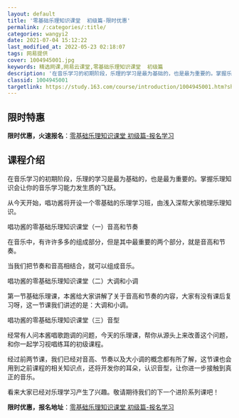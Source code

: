 ```yaml
---
layout: default
title: '零基础乐理知识课堂  初级篇-限时优惠'
permalink: /:categories/:title/
categories: wangyi2
date: 2021-07-04 15:12:22
last_modified_at: 2022-05-23 02:18:07
tags: 网易提供
cover: 1004945001.jpg
keywords: 精选网课,网易云课堂,零基础乐理知识课堂  初级篇
description: '在音乐学习的初期阶段，乐理的学习是最为基础的，也是最为重要的。掌握乐理知识会让你的音乐学习能力发生质的飞跃。从今天开始，'
classid: 1004945001
targetlink: https://study.163.com/course/introduction/1004945001.htm?share=1&shareId=1025206652&utm_campaign=share&utm_medium=iphoneShare&utm_source=&utm_u=1025206652
---
```


## 限时特惠

**限时优惠，火速报名**：[零基础乐理知识课堂  初级篇-报名学习](https://study.163.com/course/introduction/1004945001.htm?share=1&shareId=1025206652&utm_campaign=share&utm_medium=iphoneShare&utm_source=&utm_u=1025206652)

## 课程介绍

在音乐学习的初期阶段，乐理的学习是最为基础的，也是最为重要的。掌握乐理知识会让你的音乐学习能力发生质的飞跃。



从今天开始，唱功酱将开设一个零基础的乐理学习班，由浅入深帮大家梳理乐理知识。



唱功酱的零基础乐理知识课堂（一）音高和节奏



在音乐中，有许许多多的组成部分，但是其中最重要的两个部分，就是音高和节奏。

当我们把节奏和音高相结合，就可以组成音乐。



唱功酱的零基础乐理知识课堂（二）大调和小调



第一节基础乐理课，本酱给大家讲解了关于音高和节奏的内容，大家有没有课后复习呀，这一节课我们讲述的是：大调和小调。



唱功酱的零基础乐理知识课堂（三）音型



经常有人问本酱唱歌跑调的问题，今天的乐理课，帮你从源头上来改善这个问题，和你一起学习视唱练耳的初级课程。



经过前两节课，我们已经对音高、节奏以及大小调的概念都有所了解，这节课也会用到之前课程的相关知识点，还将开发你的耳朵，认识音型，让你进一步接触到真正的音乐。



看来大家已经对乐理学习产生了兴趣。敬请期待我们的下一个进阶系列课吧！

**限时优惠，报名地址**：[零基础乐理知识课堂  初级篇-报名学习](https://study.163.com/course/introduction/1004945001.htm?share=1&shareId=1025206652&utm_campaign=share&utm_medium=iphoneShare&utm_source=&utm_u=1025206652)


